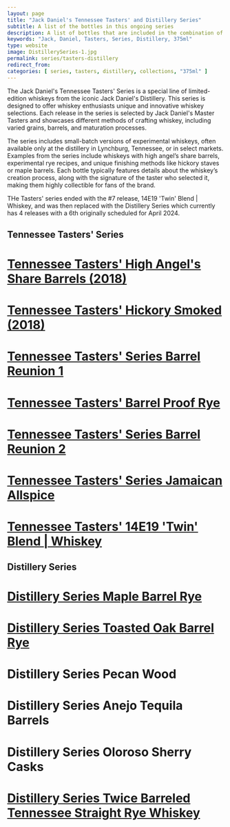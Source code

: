 ```yaml
---
layout: page
title: "Jack Daniel's Tennessee Tasters' and Distillery Series"
subtitle: A list of the bottles in this ongoing series 
description: A list of bottles that are included in the combination of the Tennessee Tasters' and Distillery series releases from Jack Daniel's
keywords: "Jack, Daniel, Tasters, Series, Distillery, 375ml"
type: website
image: DistillerySeries-1.jpg
permalink: series/tasters-distillery
redirect_from: 
categories: [ series, tasters, distillery, collections, "375ml" ]
---
```

The Jack Daniel's Tennessee Tasters' Series is a special line of limited-edition whiskeys from the iconic Jack Daniel's Distillery. This series is designed to offer whiskey enthusiasts unique and innovative whiskey selections. Each release in the series is selected by Jack Daniel's Master Tasters and showcases different methods of crafting whiskey, including varied grains, barrels, and maturation processes.

The series includes small-batch versions of experimental whiskeys, often available only at the distillery in Lynchburg, Tennessee, or in select markets. Examples from the series include whiskeys with high angel’s share barrels, experimental rye recipes, and unique finishing methods like hickory staves or maple barrels. Each bottle typically features details about the whiskey’s creation process, along with the signature of the taster who selected it, making them highly collectible for fans of the brand.

THe Tasters' series ended with the #7 release, 14E19 'Twin' Blend | Whiskey, and was then replaced with the Distillery Series which currently has 4 releases with a 6th originally scheduled for April 2024.

## Tennessee Tasters' Series
# [Tennessee Tasters' High Angel's Share Barrels (2018)](/HighAngelsShare)
# [Tennessee Tasters' Hickory Smoked (2018)](/HickorySmoked)
# [Tennessee Tasters' Series Barrel Reunion 1](/BarrelReunion1)
# [Tennessee Tasters' Barrel Proof Rye](/TennesseeTastersBarrelProofRye)
# [Tennessee Tasters' Series Barrel Reunion 2](/BarrelReunion2)
# [Tennessee Tasters' Series Jamaican Allspice](/JamaicanAllSpice)
# [Tennessee Tasters' 14E19 'Twin' Blend | Whiskey](/TwinBlend)


## Distillery Series
# [Distillery Series Maple Barrel Rye](October2022TennesseeTasters)
# [Distillery Series Toasted Oak Barrel Rye](October2022TennesseeTasters)
# Distillery Series Pecan Wood
# Distillery Series Anejo Tequila Barrels
# Distillery Series Oloroso Sherry Casks
# [Distillery Series Twice Barreled Tennessee Straight Rye Whiskey](/TwiceBarreledStraightRyeDistillerySeries)
